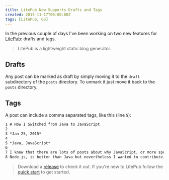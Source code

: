 ```yaml
---
title: LitePub Now Supports Drafts and Tags
created: 2015-11-17T00:00:00Z
tags: [LitePub, Go]
---
```


In the previous couple of days I've been working on two new features for
[LitePub](https://github.com/mirovarga/litepub): drafts and tags.

> LitePub is a lightweight static blog generator.

## Drafts

Any post can be marked as draft by simply moving it to the `draft` subdirectory
of the `posts` directory. To unmark it just move it back to the `posts`
directory.

## Tags

A post can include a comma separated tags, like this (line `5`):

```markdown
1 # How I Switched from Java to JavaScript
2
3 *Jan 25, 2015*
4
5 *Java, JavaScript*
6
7 I know that there are lots of posts about why JavaScript, or more specifically
8 Node.js, is better than Java but nevertheless I wanted to contribute, too.
```

> Download a [release](https://github.com/mirovarga/litepub/releases) to check
  it out. If you're new to LitePub follow
  the [quick start](https://github.com/mirovarga/litepub#quick-start) to get started.
